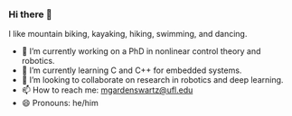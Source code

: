 ### Hi there 👋

<!--
**mgardenswartz/mgardenswartz** is a ✨ _special_ ✨ repository because its `README.md` (this file) appears on your GitHub profile.

Here are some ideas to get you started:


-->

I like mountain biking, kayaking, hiking, swimming, and dancing.
- 🔭 I’m currently working on a PhD in nonlinear control theory and robotics.
- 🌱 I’m currently learning C and C++ for embedded systems.
- 👯 I’m looking to collaborate on research in robotics and deep learning.
- 📫 How to reach me: mgardenswartz@ufl.edu
- 😄 Pronouns: he/him
